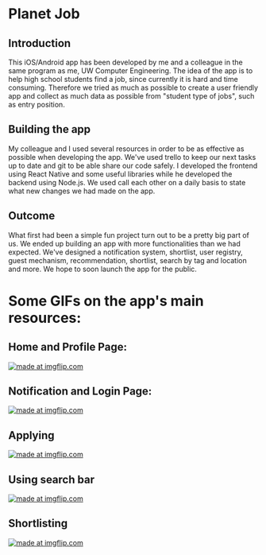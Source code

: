 # Planet Job
## Introduction
This iOS/Android app has been developed by me and a colleague in the same program as me, UW Computer Engineering.
The idea of the app is to help high school students find a job, since currently it is hard and time consuming.
Therefore we tried as much as possible to create a user friendly app and collect as much data as possible from "student type of jobs", such as entry position.
## Building the app
My colleague and I used several resources in order to be as effective as possible when developing the app. We've used trello to keep our next tasks up to date and git to be able share our code safely. I developed the frontend using React Native and some useful libraries while he developed the backend using Node.js. We used call each other on a daily basis to state what new changes we had made on the app.
## Outcome
What first had been a simple fun project turn out to be a pretty big part of us. We ended up building an app with more functionalities than we had expected. We've designed a notification system, shortlist, user registry, guest mechanism, recommendation, shortlist, search by tag and location and more. We hope to soon launch the app for the public.
# Some GIFs on the app's main resources:

## Home and Profile Page:
<a href="https://imgflip.com/gif/30zfe6"><img src="https://i.imgflip.com/30zfe6.gif" title="made at imgflip.com"/></a>

## Notification and Login Page:
<a href="https://imgflip.com/gif/30zfk9"><img src="https://i.imgflip.com/30zfk9.gif" title="made at imgflip.com"/></a>

## Applying
<a href="https://imgflip.com/gif/30zglc"><img src="https://i.imgflip.com/30zglc.gif" title="made at imgflip.com"/></a>

## Using search bar
<a href="https://imgflip.com/gif/30zgxd"><img src="https://i.imgflip.com/30zgxd.gif" title="made at imgflip.com"/></a>

## Shortlisting
<a href="https://imgflip.com/gif/30zh4n"><img src="https://i.imgflip.com/30zh4n.gif" title="made at imgflip.com"/></a>


